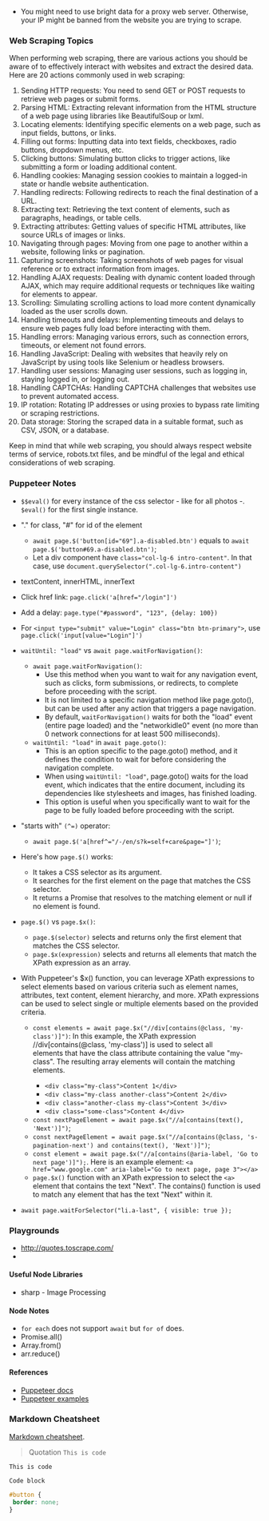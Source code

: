 - You might need to use bright data for a proxy web server. 
  Otherwise, your IP might be banned from the website you are trying to scrape.

### Web Scraping Topics
When performing web scraping, there are various actions you should be aware of to effectively interact with websites and extract the desired data. Here are 20 actions commonly used in web scraping:

1. Sending HTTP requests: You need to send GET or POST requests to retrieve web pages or submit forms.
2. Parsing HTML: Extracting relevant information from the HTML structure of a web page using libraries like BeautifulSoup or lxml.
3. Locating elements: Identifying specific elements on a web page, such as input fields, buttons, or links.
4. Filling out forms: Inputting data into text fields, checkboxes, radio buttons, dropdown menus, etc.
5. Clicking buttons: Simulating button clicks to trigger actions, like submitting a form or loading additional content.
6. Handling cookies: Managing session cookies to maintain a logged-in state or handle website authentication.
7. Handling redirects: Following redirects to reach the final destination of a URL.
8. Extracting text: Retrieving the text content of elements, such as paragraphs, headings, or table cells.
9. Extracting attributes: Getting values of specific HTML attributes, like source URLs of images or links.
10. Navigating through pages: Moving from one page to another within a website, following links or pagination.
11. Capturing screenshots: Taking screenshots of web pages for visual reference or to extract information from images.
12. Handling AJAX requests: Dealing with dynamic content loaded through AJAX, which may require additional requests or techniques like waiting for elements to appear.
13. Scrolling: Simulating scrolling actions to load more content dynamically loaded as the user scrolls down.
14. Handling timeouts and delays: Implementing timeouts and delays to ensure web pages fully load before interacting with them.
15. Handling errors: Managing various errors, such as connection errors, timeouts, or element not found errors.
16. Handling JavaScript: Dealing with websites that heavily rely on JavaScript by using tools like Selenium or headless browsers.
17. Handling user sessions: Managing user sessions, such as logging in, staying logged in, or logging out.
18. Handling CAPTCHAs: Handling CAPTCHA challenges that websites use to prevent automated access.
19. IP rotation: Rotating IP addresses or using proxies to bypass rate limiting or scraping restrictions.
20. Data storage: Storing the scraped data in a suitable format, such as CSV, JSON, or a database.

Keep in mind that while web scraping, you should always respect website terms of service, robots.txt files, and be mindful of the legal and ethical considerations of web scraping.

### Puppeteer Notes
- `$$eval()` for every instance of the css selector - like for all photos -.
`$eval()` for the first single instance.

- "." for class, "#" for id of the element
  - `await page.$('button[id="69"].a-disabled.btn')` equals to `await page.$('button#69.a-disabled.btn')`;
  - Let a div component have `class="col-lg-6 intro-content"`. In that case, use `document.querySelector(".col-lg-6.intro-content")`

- textContent, innerHTML, innerText
- Click href link: `page.click('a[href="/login"]')`
- Add a delay: `page.type("#password", "123", {delay: 100})`
- For `<input type="submit" value="Login" class="btn btn-primary">`, use `page.click('input[value="Login"]')`
- `waitUntil: "load"` vs `await page.waitForNavigation()`:
  - `await page.waitForNavigation()`:
    - Use this method when you want to wait for any navigation event, such as clicks, form submissions, or redirects, to complete before proceeding with the script.
    - It is not limited to a specific navigation method like page.goto(), but can be used after any action that triggers a page navigation.
    - By default, `waitForNavigation()` waits for both the "load" event (entire page loaded) and the "networkidle0" event (no more than 0 network connections for at least 500 milliseconds).
  - `waitUntil: "load"` in `await page.goto()`:
    - This is an option specific to the page.goto() method, and it defines the condition to wait for before considering the navigation complete.
    - When using `waitUntil: "load"`, page.goto() waits for the load event, which indicates that the entire document, including its dependencies like stylesheets and images, has finished loading.
    - This option is useful when you specifically want to wait for the page to be fully loaded before proceeding with the script.
- "starts with" `(^=)` operator:
  - `await page.$('a[href^="/-/en/s?k=self+care&page="]')`;
- Here's how `page.$()` works:
  - It takes a CSS selector as its argument.
  - It searches for the first element on the page that matches the CSS selector.
  - It returns a Promise that resolves to the matching element or null if no element is found.
- `page.$()` vs `page.$x()`:
  - `page.$(selector)` selects and returns only the first element that matches the CSS selector.
  - `page.$x(expression)` selects and returns all elements that match the XPath expression as an array.

- With Puppeteer's $x() function, you can leverage XPath expressions to select elements based on various criteria such as element names, attributes, text content, element hierarchy, and more. XPath expressions can be used to select single or multiple elements based on the provided criteria.
  - `const elements = await page.$x("//div[contains(@class, 'my-class')]")`: In this example, the XPath expression //div[contains(@class, 'my-class')] is used to select all <div> elements that have the class attribute containing the value "my-class". The resulting array elements will contain the matching <div> elements.
    - `<div class="my-class">Content 1</div>`
    - `<div class="my-class another-class">Content 2</div>`
    - `<div class="another-class my-class">Content 3</div>`
    - `<div class="some-class">Content 4</div>`
  - `const nextPageElement = await page.$x("//a[contains(text(), 'Next')]")`;
  - `const nextPageElement = await page.$x("//a[contains(@class, 's-pagination-next') and contains(text(), 'Next')]")`;
  - `const element = await page.$x("//a[contains(@aria-label, 'Go to next page')]");`. Here is an example element: `<a href="www.google.com" aria-label="Go to next page, page 3"></a>`
  - `page.$x()` function with an XPath expression to select the `<a>` element that contains the text "Next". The contains() function is used to match any element that has the text "Next" within it.
- `await page.waitForSelector("li.a-last", { visible: true });`



  
### Playgrounds
- http://quotes.toscrape.com/
- 

#### Useful Node Libraries
- sharp - Image Processing

#### Node Notes
- `for each` does not support `await` but `for of` does.
- Promise.all()
- Array.from()
- arr.reduce()


#### References
- [Puppeteer docs](https://pptr.dev/)
- [Puppeteer examples](https://github.com/puppeteer/examples)

### Markdown Cheatsheet
[Markdown cheatsheet](https://wordpress.com/support/markdown-quick-reference/ "Markdown Reference").
> Quotation
> `This is code`



`This is code`
```
Code block
```

```css
#button {
 border: none;
}
```



